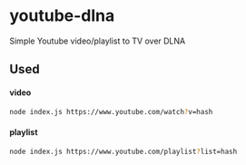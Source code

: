 # youtube-dlna
Simple Youtube video/playlist to TV over DLNA

## Used
#### video
```bash
node index.js https://www.youtube.com/watch?v=hash
```

#### playlist
```bash
node index.js https://www.youtube.com/playlist?list=hash
```
